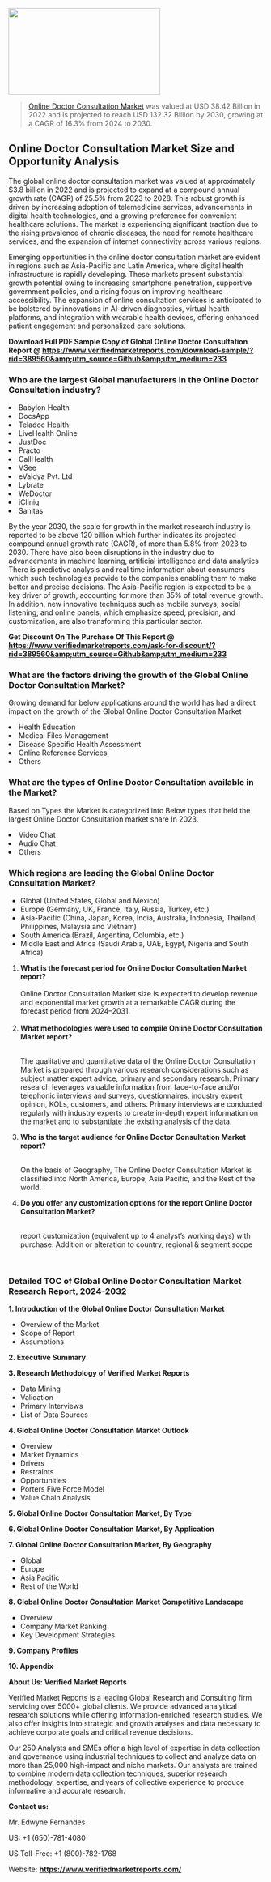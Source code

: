 <img src="https://ffe5etoiles.com/wp-content/uploads/2024/12/MST1-300x171.png" alt="" width="300" height="171" class="alignnone size-medium wp-image-20088" /><blockquote><p><p><a href="https://www.verifiedmarketreports.com/download-sample/?rid=389560&utm_source=Github&utm_medium=233" target="_blank">Online Doctor Consultation Market</a> was valued at USD 38.42 Billion in 2022 and is projected to reach USD 132.32 Billion by 2030, growing at a CAGR of 16.3% from 2024 to 2030.</p></blockquote><p><h2>Online Doctor Consultation Market Size and Opportunity Analysis</h2><p>The global online doctor consultation market was valued at approximately $3.8 billion in 2022 and is projected to expand at a compound annual growth rate (CAGR) of 25.5% from 2023 to 2028. This robust growth is driven by increasing adoption of telemedicine services, advancements in digital health technologies, and a growing preference for convenient healthcare solutions. The market is experiencing significant traction due to the rising prevalence of chronic diseases, the need for remote healthcare services, and the expansion of internet connectivity across various regions.</p><p>Emerging opportunities in the online doctor consultation market are evident in regions such as Asia-Pacific and Latin America, where digital health infrastructure is rapidly developing. These markets present substantial growth potential owing to increasing smartphone penetration, supportive government policies, and a rising focus on improving healthcare accessibility. The expansion of online consultation services is anticipated to be bolstered by innovations in AI-driven diagnostics, virtual health platforms, and integration with wearable health devices, offering enhanced patient engagement and personalized care solutions.</p></p><p class=""><strong>Download Full PDF Sample Copy of Global Online Doctor Consultation Report @ <a href="https://www.verifiedmarketreports.com/download-sample/?rid=389560&amp;utm_source=Github&amp;utm_medium=233" target="_blank">https://www.verifiedmarketreports.com/download-sample/?rid=389560&amp;utm_source=Github&amp;utm_medium=233</a></strong></p><h3 id="" class="">Who are the largest Global manufacturers in the Online Doctor Consultation industry?</h3><p><li>Babylon Health</li><li> DocsApp</li><li> Teladoc Health</li><li> LiveHealth Online</li><li> JustDoc</li><li> Practo</li><li> CallHealth</li><li> VSee</li><li> eVaidya Pvt. Ltd</li><li> Lybrate</li><li> WeDoctor</li><li> iCliniq</li><li> Sanitas</li></p><div class=""><div class="" dir="" data-message-author-role="" data-message-id="" data-message-model-slug=""><div class=""><div class=""><div class=""><div class="" dir="" data-message-author-role="" data-message-id="" data-message-model-slug=""><div class=""><div class=""><p>By the year 2030, the scale for growth in the market research industry is reported to be above 120 billion which further indicates its projected compound annual growth rate (CAGR), of more than 5.8% from 2023 to 2030. There have also been disruptions in the industry due to advancements in machine learning, artificial intelligence and data analytics There is predictive analysis and real time information about consumers which such technologies provide to the companies enabling them to make better and precise decisions. The Asia-Pacific region is expected to be a key driver of growth, accounting for more than 35% of total revenue growth. In addition, new innovative techniques such as mobile surveys, social listening, and online panels, which emphasize speed, precision, and customization, are also transforming this particular sector.</p><p><strong>Get Discount On The Purchase Of This Report @&nbsp; <a href="https://www.verifiedmarketreports.com/ask-for-discount/?rid=389560&amp;utm_source=Github&amp;utm_medium=233" target="_blank">https://www.verifiedmarketreports.com/ask-for-discount/?rid=389560&amp;utm_source=Github&amp;utm_medium=233</a></strong></p></div></div></div></div></div></div></div></div><h3 id="" class="">What are the factors driving the growth of the Global Online Doctor Consultation Market?</h3><p id="" class="">Growing demand for below applications around the world has had a direct impact on the growth of the Global Online Doctor Consultation Market</p><p id="" class=""><li>Health Education</li><li> Medical Files Management</li><li> Disease Specific Health Assessment</li><li> Online Reference Services</li><li> Others</li></p><h3 id="" class="">What are the types of Online Doctor Consultation available in the Market?</h3><p id="" class="">Based on Types the Market is categorized into Below types that held the largest Online Doctor Consultation market share In 2023.</p><p id="" class=""><li>Video Chat</li><li> Audio Chat</li><li> Others</li></p><h3 id="" class="">Which regions are leading the Global Online Doctor Consultation Market?</h3><ul><li>Global (United States, Global and Mexico)</li><li>Europe (Germany, UK, France, Italy, Russia, Turkey, etc.)</li><li>Asia-Pacific (China, Japan, Korea, India, Australia, Indonesia, Thailand, Philippines, Malaysia and Vietnam)</li><li>South America (Brazil, Argentina, Columbia, etc.)</li><li>Middle East and Africa (Saudi Arabia, UAE, Egypt, Nigeria and South Africa)</li></ul><p><ol><li><strong>What is the forecast period for Online Doctor Consultation Market report?<br /></strong><br /><span data-sheets-root="1" data-sheets-value="{&quot;1&quot;:2,&quot;2&quot;:&quot;XXXX size is expected to develop revenue and exponential market growth at a remarkable CAGR during the forecast period from 2024&ndash;2030.&quot;}" data-sheets-userformat="{&quot;2&quot;:12674,&quot;4&quot;:{&quot;1&quot;:2,&quot;2&quot;:16776960},&quot;10&quot;:2,&quot;11&quot;:0,&quot;15&quot;:&quot;Arial&quot;,&quot;16&quot;:12}">Online Doctor Consultation Market size is expected to develop revenue and exponential market growth at a remarkable CAGR during the forecast period from 2024&ndash;2031.</span><br /><br /></li><li><strong>What methodologies were used to compile Online Doctor Consultation Market report?<br /><br /></strong><p>The qualitative and quantitative data of the&nbsp;Online Doctor Consultation Market is prepared through various research considerations such as subject matter expert advice, primary and secondary research. Primary research leverages valuable information from face-to-face and/or telephonic interviews and surveys, questionnaires, industry expert opinion, KOLs, customers, and others. Primary interviews are conducted regularly with industry experts to create in-depth expert information on the market and to substantiate the existing analysis of the data.&nbsp;</p></li><li><strong>Who is the target audience for Online Doctor Consultation Market report?<br /><br /></strong><p>On the basis of Geography, The&nbsp;Online Doctor Consultation Market is classified into North America, Europe, Asia Pacific, and the Rest of the world.</p></li><li><strong>Do you offer any customization options for the report Online Doctor Consultation Market?<br /><br /></strong><p>report customization (equivalent up to 4 analyst&rsquo;s working days) with purchase. Addition or alteration to country, regional &amp; segment scope</p><p>&nbsp;</p></li></ol></p><h3 id="" class="">Detailed TOC of Global Online Doctor Consultation Market Research Report, 2024-2032</h3><p id="" class=""><strong>1. Introduction of the Global Online Doctor Consultation Market</strong></p><ul><li>Overview of the Market</li><li>Scope of Report</li><li>Assumptions</li></ul><p id="" class=""><strong>2. Executive Summary</strong></p><p id="" class=""><strong>3. Research Methodology of&nbsp;Verified Market Reports</strong></p><ul><li>Data Mining</li><li>Validation</li><li>Primary Interviews</li><li>List of Data Sources</li></ul><p id="" class=""><strong>4. Global Online Doctor Consultation Market Outlook</strong></p><ul><li>Overview</li><li>Market Dynamics</li><li>Drivers</li><li>Restraints</li><li>Opportunities</li><li>Porters Five Force Model</li><li>Value Chain Analysis</li></ul><p id="" class=""><strong>5. Global Online Doctor Consultation Market, By&nbsp;Type</strong></p><p id="" class=""><strong>6. Global Online Doctor Consultation Market, By Application</strong></p><p id="" class=""><strong>7. Global Online Doctor Consultation Market, By Geography</strong></p><ul><li>Global</li><li>Europe</li><li>Asia Pacific</li><li>Rest of the World</li></ul><p id="" class=""><strong>8. Global Online Doctor Consultation Market Competitive Landscape</strong></p><ul><li>Overview</li><li>Company Market Ranking</li><li>Key Development Strategies</li></ul><p id="" class=""><strong>9. Company Profiles</strong></p><p id="" class=""><strong>10. Appendix</strong></p><p id="" class=""><strong>About Us: Verified Market Reports</strong></p><p id="" class="">Verified Market Reports is a leading Global Research and Consulting firm servicing over 5000+ global clients. We provide advanced analytical research solutions while offering information-enriched research studies. We also offer insights into strategic and growth analyses and data necessary to achieve corporate goals and critical revenue decisions.</p><p id="" class="">Our 250 Analysts and SMEs offer a high level of expertise in data collection and governance using industrial techniques to collect and analyze data on more than 25,000 high-impact and niche markets. Our analysts are trained to combine modern data collection techniques, superior research methodology, expertise, and years of collective experience to produce informative and accurate research.</p><p id="" class=""><strong>Contact us:</strong></p><p id="" class="">Mr. Edwyne Fernandes</p><p id="" class="">US: +1 (650)-781-4080</p><p id="" class="">US Toll-Free: +1 (800)-782-1768</p><p id="" class="">Website: <a target="" data-test-app-aware-link=""><strong>https://www.verifiedmarketreports.com/</strong></a></p>
